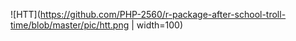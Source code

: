 ![HTT](https://github.com/PHP-2560/r-package-after-school-troll-time/blob/master/pic/htt.png | width=100)
